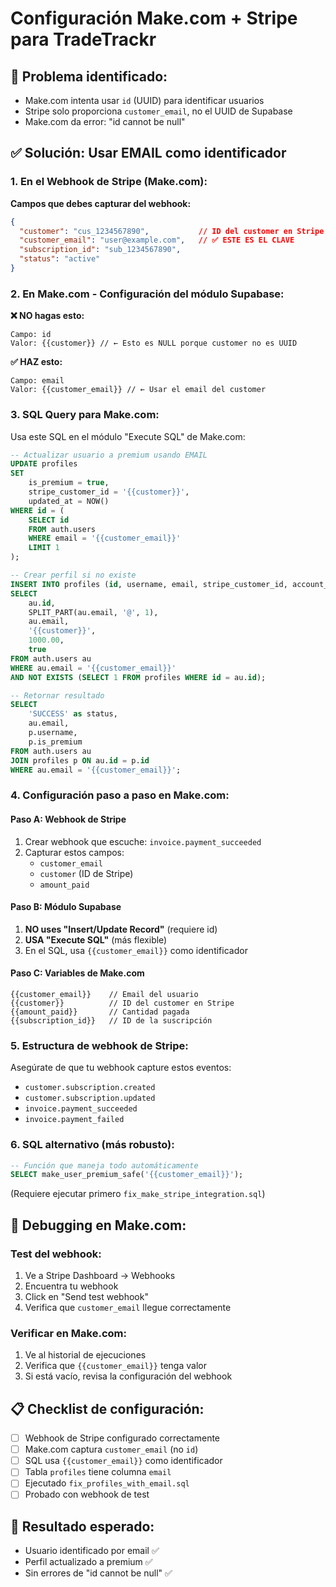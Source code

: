 # Configuración Make.com + Stripe para TradeTrackr

## 🚨 **Problema identificado:**
- Make.com intenta usar `id` (UUID) para identificar usuarios
- Stripe solo proporciona `customer_email`, no el UUID de Supabase
- Make.com da error: "id cannot be null"

## ✅ **Solución: Usar EMAIL como identificador**

### **1. En el Webhook de Stripe (Make.com):**

**Campos que debes capturar del webhook:**
```json
{
  "customer": "cus_1234567890",           // ID del customer en Stripe
  "customer_email": "user@example.com",   // ✅ ESTE ES EL CLAVE
  "subscription_id": "sub_1234567890",
  "status": "active"
}
```

### **2. En Make.com - Configuración del módulo Supabase:**

**❌ NO hagas esto:**
```
Campo: id
Valor: {{customer}} // ← Esto es NULL porque customer no es UUID
```

**✅ HAZ esto:**
```
Campo: email  
Valor: {{customer_email}} // ← Usar el email del customer
```

### **3. SQL Query para Make.com:**

Usa este SQL en el módulo "Execute SQL" de Make.com:

```sql
-- Actualizar usuario a premium usando EMAIL
UPDATE profiles 
SET 
    is_premium = true,
    stripe_customer_id = '{{customer}}',
    updated_at = NOW()
WHERE id = (
    SELECT id 
    FROM auth.users 
    WHERE email = '{{customer_email}}'
    LIMIT 1
);

-- Crear perfil si no existe
INSERT INTO profiles (id, username, email, stripe_customer_id, account_balance, is_premium)
SELECT 
    au.id,
    SPLIT_PART(au.email, '@', 1),
    au.email,
    '{{customer}}',
    1000.00,
    true
FROM auth.users au
WHERE au.email = '{{customer_email}}'
AND NOT EXISTS (SELECT 1 FROM profiles WHERE id = au.id);

-- Retornar resultado
SELECT 
    'SUCCESS' as status,
    au.email,
    p.username,
    p.is_premium
FROM auth.users au
JOIN profiles p ON au.id = p.id
WHERE au.email = '{{customer_email}}';
```

### **4. Configuración paso a paso en Make.com:**

#### **Paso A: Webhook de Stripe**
1. Crear webhook que escuche: `invoice.payment_succeeded`
2. Capturar estos campos:
   - `customer_email` 
   - `customer` (ID de Stripe)
   - `amount_paid`

#### **Paso B: Módulo Supabase**
1. **NO uses "Insert/Update Record"** (requiere id)
2. **USA "Execute SQL"** (más flexible)
3. En el SQL, usa `{{customer_email}}` como identificador

#### **Paso C: Variables de Make.com**
```
{{customer_email}}    // Email del usuario
{{customer}}          // ID del customer en Stripe  
{{amount_paid}}       // Cantidad pagada
{{subscription_id}}   // ID de la suscripción
```

### **5. Estructura de webhook de Stripe:**

Asegúrate de que tu webhook capture estos eventos:
- `customer.subscription.created`
- `customer.subscription.updated` 
- `invoice.payment_succeeded`
- `invoice.payment_failed`

### **6. SQL alternativo (más robusto):**

```sql
-- Función que maneja todo automáticamente
SELECT make_user_premium_safe('{{customer_email}}');
```

(Requiere ejecutar primero `fix_make_stripe_integration.sql`)

## 🔧 **Debugging en Make.com:**

### **Test del webhook:**
1. Ve a Stripe Dashboard → Webhooks
2. Encuentra tu webhook
3. Click en "Send test webhook"
4. Verifica que `customer_email` llegue correctamente

### **Verificar en Make.com:**
1. Ve al historial de ejecuciones
2. Verifica que `{{customer_email}}` tenga valor
3. Si está vacío, revisa la configuración del webhook

## 📋 **Checklist de configuración:**

- [ ] Webhook de Stripe configurado correctamente
- [ ] Make.com captura `customer_email` (no `id`)
- [ ] SQL usa `{{customer_email}}` como identificador
- [ ] Tabla `profiles` tiene columna `email`
- [ ] Ejecutado `fix_profiles_with_email.sql`
- [ ] Probado con webhook de test

## 🎯 **Resultado esperado:**
- Usuario identificado por email ✅
- Perfil actualizado a premium ✅
- Sin errores de "id cannot be null" ✅ 